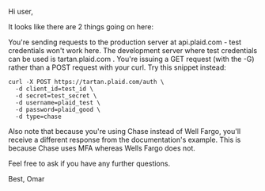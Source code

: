Hi user,

It looks like there are 2 things going on here:

You're sending requests to the production server at api.plaid.com - test credentials won't work here. The development server where test credentials can be used is tartan.plaid.com .
You're issuing a GET request (with the -G) rather than a POST request with your curl.
Try this snippet instead:
```
curl -X POST https://tartan.plaid.com/auth \
  -d client_id=test_id \
  -d secret=test_secret \
  -d username=plaid_test \
  -d password=plaid_good \
  -d type=chase
```
Also note that because you're using Chase instead of Well Fargo, you'll receive a different response from the documentation's example. This is because Chase uses MFA whereas Wells Fargo does not.

Feel free to ask if you have any further questions.

Best, 
Omar

